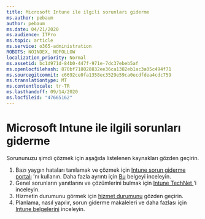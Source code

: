 ```yaml
---
title: Microsoft Intune ile ilgili sorunları giderme
ms.author: pebaum
author: pebaum
ms.date: 04/21/2020
ms.audience: ITPro
ms.topic: article
ms.service: o365-administration
ROBOTS: NOINDEX, NOFOLLOW
localization_priority: Normal
ms.assetid: bc1d971d-84b0-447f-971e-7dc37ebeb5af
ms.openlocfilehash: 870bf718028832ee36ca1382eb1ac3a05c494f71
ms.sourcegitcommit: c6692ce0fa1358ec3529e59ca0ecdfdea4cdc759
ms.translationtype: MT
ms.contentlocale: tr-TR
ms.lasthandoff: 09/14/2020
ms.locfileid: "47665162"
---
```

# <a name="troubleshoot-issues-with-microsoft-intune"></a>Microsoft Intune ile ilgili sorunları giderme

Sorununuzu şimdi çözmek için aşağıda listelenen kaynakları gözden geçirin.
  
1. Bazı yaygın hataları tanılamak ve çözmek için [Intune sorun giderme portalı](https://devicemanagement.microsoft.com/#blade/Microsoft_Intune_DeviceSettings/TroubleshootBlade) 'nı kullanın. Daha fazla ayrıntı için [Bu](https://docs.microsoft.com/intune/help-desk-operators) belgeyi inceleyin.  
2. Genel sorunların yanıtlarını ve çözümlerini bulmak için [Intune TechNet ](https://social.technet.microsoft.com/forums/home?forum=microsoftintuneprod)'i inceleyin.  
3. Hizmetin durumunu görmek için [hizmet durumunu](https://portal.office.com/AdminPortal/Home#/servicehealth) gözden geçirin.   
4. Planlama, nasıl yapılır, sorun giderme makaleleri ve daha fazlası için [Intune belgelerini](https://docs.microsoft.com/intune/) inceleyin. 